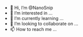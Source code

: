 - 👋 Hi, I’m @NanoSnip
- 👀 I’m interested in ...
- 🌱 I’m currently learning ...
- 💞️ I’m looking to collaborate on ...
- 📫 How to reach me ...

<!---
NanoSnip/NanoSnip is a ✨ special ✨ repository because its `README.md` (this file) appears on your GitHub profile.
You can click the Preview link to take a look at your changes.
--->
